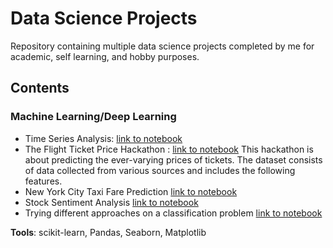# Data Science Projects #
Repository containing multiple data science projects completed by me for academic, self learning, and hobby purposes.

## Contents
### Machine Learning/Deep Learning 
* Time Series Analysis: [link to notebook](https://github.com/tabers77/Machine-Learning-Projects/blob/main/Time%20Series/pipeline-test-v-1-0-ts.ipynb)
* The Flight Ticket Price Hackathon : [link to notebook](https://github.com/tabers77/Machine-Learning-Projects/blob/main/Flight%20Ticket%20Price%20Hackathon/flight-price-prediction.ipynb) This hackathon is about predicting the ever-varying prices of tickets. The dataset consists of data collected from various sources and includes the following features.
* New York City Taxi Fare Prediction [link to notebook](https://github.com/tabers77/Machine-Learning-Projects/blob/main/New%20York%20City%20Taxi%20Fare%20Prediction/COLAB_New_York_City_Taxi_Fare_Prediction.ipynb)
* Stock Sentiment Analysis [link to notebook](https://github.com/tabers77/Machine-Learning-Projects/blob/main/Stock%20Sentiment%20Analysis/Stock%20Sentiment%20Analysis.ipynb)
* Trying different approaches on a classification problem [link to notebook](https://github.com/tabers77/Machine-Learning-Projects/blob/main/Auto-encoders%20for%20classification%20/Auto-encoders%20for%20classification%20.ipynb)

**Tools**: scikit-learn, Pandas, Seaborn, Matplotlib
